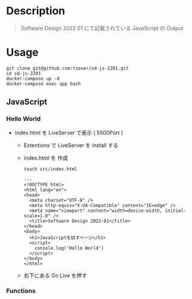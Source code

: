 # Description

> Software Design 2022 01 にて記載されている JavaScript の Output

# Usage

```
git clone git@github.com:tzover/sd-js-2201.git
cd sd-js-2201
docker-compose up -d
docker-compose exec app bash
```

## JavaScript

### Hello World

- index.html を LiveServer で表示 ( 5500Port )

  - Extentions で LiveServer を install する

  - index.html を 作成

    ```
    touch src/index.html

    ---
    <!DOCTYPE html>
    <html lang="en">
    <head>
      <meta charset="UTF-8" />
      <meta http-equiv="X-UA-Compatible" content="IE=edge" />
      <meta name="viewport" content="width=device-width, initial-scale=1.0" />
      <title>Software Design 2022-01</title>
    </head>
    <body>
      <h1>JavaScriptを試すページ</h1>
      <script>
        console.log('Hello World')
      </script>
    </body>
    </html>
    ```

  - 右下にある Go Live を押す

### Functions
